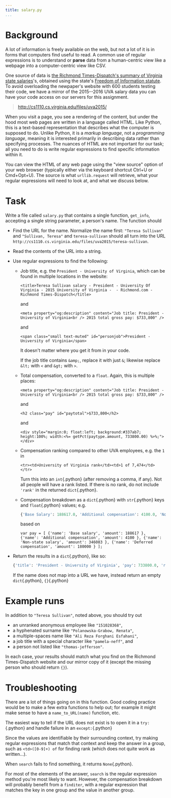 ```yaml
---
title: salary.py
...
```


# Background

A lot of information is freely available on the web, but not a lot of it is in forms that computers find useful to read.
A common use of regular expressions is to understand or **parse** data from a human-centric view like a webpage into a computer-centric view like CSV.

One source of data is [the Richmond Times-Dispatch's summary of Virginia state salaries](http://data.richmond.com/salaries/)'s, obtained using the state's [Freedom of Information statute](http://foiacouncil.dls.virginia.gov/).
To avoid overloading the newpaper's website with 600 students testing their code, we have a mirror of the 2015--2016 UVA salary data you can have your code access on our servers for this assignment.

> <http://cs1110.cs.virginia.edu/files/uva2015/>

When you visit a page, you see a rendering of the content, but under the hood most web pages are written in a language called HTML.
Like Python, this is a text-based representation that describes what the computer is supposed to do.
Unlike Python, it is a *markup language*, not a *programming language*, meaning it is interested primarily in describing data rather than specifying processes.
The nuances of HTML are not important for our task; all you need to do is write regular expressions to find specific information within it.

You can view the HTML of any web page using the "view source" option of your web browser (typically either via the keyboard shortcut Ctrl+U or Cmd+Opt+U).
The source is what `urllib.request` will retrieve, what your regular expressions will need to look at, and what we discuss below.

# Task

Write a file called `salary.py` that contains a single function, `get_info`, accepting a single string parameter, a person's name.  The function should

-   Find the URL for the name.
    Normalize the name first: `"Teresa Sullivan"` and `"Sullivan, Teresa"` and `teresa-sullivan` should all turn into the URL `http://cs1110.cs.virginia.edu/files/uva2015/teresa-sullivan`.

-   Read the contents of the URL into a string.

-   Use regular expressions to find the following:
    
    -   Job title, e.g. the `President - University of Virginia`, which can be found in multiple locations in the website:
    
            <title>Teresa Sullivan salary - President - University Of Virginia - 2015_University of Virginia -  - Richmond.com - Richmond Times-Dispatch</title>
        
        and
        
            <meta property="og:description" content="Job title: President - University of Virginia<br /> 2015 total gross pay: $733,800" />
        
        and
    
            <span class="small text-muted" id="personjob">President - University of Virginia</span>
        
        It doesn't matter where you get it from in your code.
        
        If the job title contains `&amp;`, replace it with just `&`; likewise replace `&lt;` with `<` and `&gt;` with `>`.
    
    -   Total compensation, converted to a `float`.  Again, this is multiple places:
    
            <meta property="og:description" content="Job title: President - University of Virginia<br /> 2015 total gross pay: $733,800" />

        and
            
            <h2 class="pay" id="paytotal">$733,800</h2>

        and
            
            <div style="margin:0; float:left; background:#337ab7; height:100%; width:<%= getPct(paytype.amount, 733800.00) %>%;"></div>
        
    -   Compensation ranking compared to other UVA employees, e.g. the `1` in 

            <tr><td>University of Virginia rank</td><td>1 of 7,474</td></tr>

        Turn this into an `int`{.python} (after removing a comma, if any).
        Not all people will have a rank listed.
        If there is no rank, do not include `'rank'` in the returned `dict`{.python}.
    
    -   Compensation breakdown as a `dict`{.python} with `str`{.python} keys and `float`{.python} values;
        e.g. 
        
        ````python
        {'Base Salary': 188617.0, 'Additional compensation': 4100.0, 'Non-state salary': 346083.0, 'Deferred compensation', 180000.0}
        ````
        
        based on
    
            var pay = [ {'name': 'Base salary', 'amount': 188617 }, {'name': 'Additional compensation', 'amount': 4100 }, {'name': 'Non-state salary', 'amount': 346083 }, {'name': 'Deferred compensation', 'amount': 180000 } ];
    
-   Return the results in a `dict`{.python}, like so:

    ````python
    {'title': 'President - University of Virginia', 'pay': 733800.0, 'rank': 1, 'breakdown': {'Base Salary': 188617.0, 'Additional compensation': 4100.0, 'Non-state salary': 346083.0, 'Deferred compensation', 180000.0}}
    ````
    
    If the name does not map into a URL we have, instead return an empty `dict`{.python}, `{}`{.python}

# Example runs

In addition to `"Teresa Sullivan"`, noted above,
you should try out 

-   an unranked anonymous employee like `"151028368"`,
-   a hyphenated surname like `"Polanowska-Grabow, Renata"`,
-   a multiple-spaces name like `"Ali Reza Forghani Esfahani"`,
-   a job title with a special character like `"pamela-neff"`, and
-   a person not listed like `"thomas-jefferson"`.

In each case, your results should match what you find on the Richmond Times-Dispatch website and our mirror copy of it (except the missing person who should return `{}`).


# Troubleshooting

There are a lot of things going on in this function.
Good coding practice would be to make a few extra functions to help out;
for example it might make sense to have a `name_to_URL(name)` function, etc.

The easiest way to tell if the URL does not exist is to open it in a `try:`{.python} and handle failure in an `except:`{.python}

Since the values are identifiable by their surrounding context, try making regular expressions that match that context and keep the answer in a group, such as `<td>([0-9]+) of` for finding rank (which does not quite work as written...).

When `search` fails to find something, it returns `None`{.python}.

For most of the elements of the answer, `search` is the regular expression method you're most likely to want.
However, the compensation breakdown will probably benefit from a `finditer`, with a regular expression that matches the key in one group and the value in another group.

